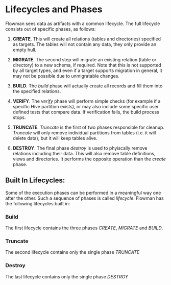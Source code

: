 # Lifecycles and Phases

Flowman sees data as artifacts with a common lifecycle. The full lifecycle consists out of specific phases, as follows:

1. **CREATE**.
This will create all relations (tables and directories) specified as targets. The tables will not contain any data,
they only provide an empty hull.

2. **MIGRATE**.
The second step will migrate an existing relation (table or directory) to a new schema, if required. Note that this
is not supported by all target types, and even if a target supports migration in general, it may not be possible due
to unmigratable changes.

3. **BUILD**.
The *build* phase will actually create all records and fill them into the specified relations.

4. **VERIFY**.
The *verify* phase will perform simple checks (for example if a specific Hive partition exists), or may also include
some specific user defined tests that compare data. If verification fails, the build process stops.

5. **TRUNCATE**.
*Truncate* is the first of two phases responsible for cleanup. *Truncate* will only remove individual partitions from
tables (i.e. it will delete data), but it will keep tables alive.

6. **DESTROY**.
The final phase *destroy* is used to phyiscally remove relations including their data. This will also remove table
definitions, views and directories. It performs the opposite operation than the *create* phase.


## Built In Lifecycles:

Some of the execution phases can be performed in a meaningful way one after the other. Such a sequence of phases is
called *lifecycle*. Flowman has the following lifecycles built in:

### Build

The first lifecycle contains the three phases *CREATE*, *MIGRATE* and *BUILD*.

### Truncate

The second lifecycle contains only the single phase *TRUNCATE*

### Destroy

The last lifecycle contains only the single phase *DESTROY*
